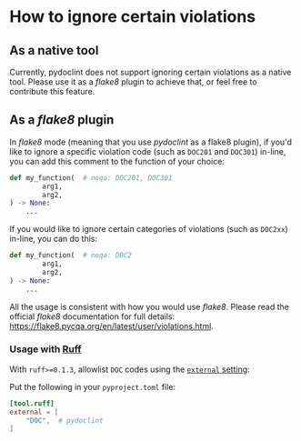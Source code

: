 # How to ignore certain violations

## As a native tool

Currently, pydoclint does not support ignoring certain violations as a native
tool. Please use it as a _flake8_ plugin to achieve that, or feel free to
contribute this feature.

## As a _flake8_ plugin

In _flake8_ mode (meaning that you use _pydoclint_ as a flake8 plugin), if
you'd like to ignore a specific violation code (such as `DOC201` and `DOC301`)
in-line, you can add this comment to the function of your choice:

```python
def my_function(  # noqa: DOC201, DOC301
        arg1,
        arg2,
) -> None:
    ...
```

If you would like to ignore certain categories of violations (such as `DOC2xx`)
in-line, you can do this:

```python
def my_function(  # noqa: DOC2
        arg1,
        arg2,
) -> None:
    ...
```

All the usage is consistent with how you would use _flake8_. Please read the
official _flake8_ documentation for full details:
https://flake8.pycqa.org/en/latest/user/violations.html.

### Usage with [Ruff](https://github.com/astral-sh/ruff)

With `ruff>=0.1.3`, allowlist `DOC` codes using the
[`external` setting](https://docs.astral.sh/ruff/settings/#external):

Put the following in your `pyproject.toml` file:

```toml
[tool.ruff]
external = [
    "DOC",  # pydoclint
]
```
